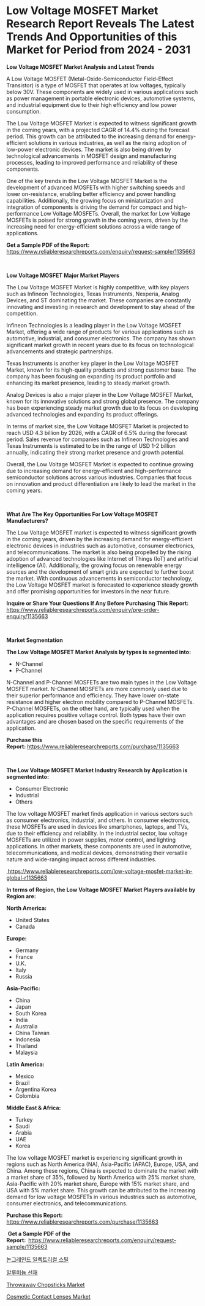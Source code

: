 <p><h1>Low Voltage MOSFET Market Research Report Reveals The Latest Trends And Opportunities of this Market for Period from 2024 - 2031</h1></p><p><strong>Low Voltage MOSFET Market Analysis and Latest Trends</strong></p>
<p><p>A Low Voltage MOSFET (Metal-Oxide-Semiconductor Field-Effect Transistor) is a type of MOSFET that operates at low voltages, typically below 30V. These components are widely used in various applications such as power management in portable electronic devices, automotive systems, and industrial equipment due to their high efficiency and low power consumption.</p><p>The Low Voltage MOSFET Market is expected to witness significant growth in the coming years, with a projected CAGR of 14.4% during the forecast period. This growth can be attributed to the increasing demand for energy-efficient solutions in various industries, as well as the rising adoption of low-power electronic devices. The market is also being driven by technological advancements in MOSFET design and manufacturing processes, leading to improved performance and reliability of these components.</p><p>One of the key trends in the Low Voltage MOSFET Market is the development of advanced MOSFETs with higher switching speeds and lower on-resistance, enabling better efficiency and power handling capabilities. Additionally, the growing focus on miniaturization and integration of components is driving the demand for compact and high-performance Low Voltage MOSFETs. Overall, the market for Low Voltage MOSFETs is poised for strong growth in the coming years, driven by the increasing need for energy-efficient solutions across a wide range of applications.</p></p>
<p><strong>Get a Sample PDF of the Report:&nbsp;</strong> <a href="https://www.reliableresearchreports.com/enquiry/request-sample/1135663">https://www.reliableresearchreports.com/enquiry/request-sample/1135663</a></p>
<p>&nbsp;</p>
<p><strong>Low Voltage MOSFET Major Market Players</strong></p>
<p><p>The Low Voltage MOSFET Market is highly competitive, with key players such as Infineon Technologies, Texas Instruments, Nexperia, Analog Devices, and ST dominating the market. These companies are constantly innovating and investing in research and development to stay ahead of the competition.</p><p>Infineon Technologies is a leading player in the Low Voltage MOSFET Market, offering a wide range of products for various applications such as automotive, industrial, and consumer electronics. The company has shown significant market growth in recent years due to its focus on technological advancements and strategic partnerships.</p><p>Texas Instruments is another key player in the Low Voltage MOSFET Market, known for its high-quality products and strong customer base. The company has been focusing on expanding its product portfolio and enhancing its market presence, leading to steady market growth.</p><p>Analog Devices is also a major player in the Low Voltage MOSFET Market, known for its innovative solutions and strong global presence. The company has been experiencing steady market growth due to its focus on developing advanced technologies and expanding its product offerings.</p><p>In terms of market size, the Low Voltage MOSFET Market is projected to reach USD 4.3 billion by 2026, with a CAGR of 6.5% during the forecast period. Sales revenue for companies such as Infineon Technologies and Texas Instruments is estimated to be in the range of USD 1-2 billion annually, indicating their strong market presence and growth potential.</p><p>Overall, the Low Voltage MOSFET Market is expected to continue growing due to increasing demand for energy-efficient and high-performance semiconductor solutions across various industries. Companies that focus on innovation and product differentiation are likely to lead the market in the coming years.</p></p>
<p>&nbsp;</p>
<p><strong>What Are The Key Opportunities For Low Voltage MOSFET Manufacturers?</strong></p>
<p><p>The Low Voltage MOSFET market is expected to witness significant growth in the coming years, driven by the increasing demand for energy-efficient electronic devices in industries such as automotive, consumer electronics, and telecommunications. The market is also being propelled by the rising adoption of advanced technologies like Internet of Things (IoT) and artificial intelligence (AI). Additionally, the growing focus on renewable energy sources and the development of smart grids are expected to further boost the market. With continuous advancements in semiconductor technology, the Low Voltage MOSFET market is forecasted to experience steady growth and offer promising opportunities for investors in the near future.</p></p>
<p><strong>Inquire or Share Your Questions If Any Before Purchasing This Report:</strong> <a href="https://www.reliableresearchreports.com/enquiry/pre-order-enquiry/1135663">https://www.reliableresearchreports.com/enquiry/pre-order-enquiry/1135663</a></p>
<p>&nbsp;</p>
<p><strong>Market Segmentation</strong></p>
<p><strong>The Low Voltage MOSFET Market Analysis by types is segmented into:</strong></p>
<p><ul><li>N-Channel</li><li>P-Channel</li></ul></p>
<p><p>N-Channel and P-Channel MOSFETs are two main types in the Low Voltage MOSFET market. N-Channel MOSFETs are more commonly used due to their superior performance and efficiency. They have lower on-state resistance and higher electron mobility compared to P-Channel MOSFETs. P-Channel MOSFETs, on the other hand, are typically used when the application requires positive voltage control. Both types have their own advantages and are chosen based on the specific requirements of the application.</p></p>
<p><strong>Purchase this Report:&nbsp;</strong><a href="https://www.reliableresearchreports.com/purchase/1135663">https://www.reliableresearchreports.com/purchase/1135663</a></p>
<p>&nbsp;</p>
<p><strong>The Low Voltage MOSFET Market Industry Research by Application is segmented into:</strong></p>
<p><ul><li>Consumer Electronic</li><li>Industrial</li><li>Others</li></ul></p>
<p><p>The low voltage MOSFET market finds application in various sectors such as consumer electronics, industrial, and others. In consumer electronics, these MOSFETs are used in devices like smartphones, laptops, and TVs, due to their efficiency and reliability. In the industrial sector, low voltage MOSFETs are utilized in power supplies, motor control, and lighting applications. In other markets, these components are used in automotive, telecommunications, and medical devices, demonstrating their versatile nature and wide-ranging impact across different industries.</p></p>
<p><a href="https://www.reliableresearchreports.com/low-voltage-mosfet-market-in-global-r1135663">&nbsp;https://www.reliableresearchreports.com/low-voltage-mosfet-market-in-global-r1135663</a></p>
<p><strong>In terms of Region, the Low Voltage MOSFET Market Players available by Region are:</strong></p>
<p>
    <p> <strong> North America: </strong>
        <ul>
            <li>United States</li>
            <li>Canada</li>
        </ul>
        </p> 
    <p> <strong> Europe: </strong>
        <ul>
            <li>Germany</li>
            <li>France</li>
            <li>U.K.</li>
            <li>Italy</li>
            <li>Russia</li>
        </ul>
        </p> 
    <p> <strong> Asia-Pacific: </strong>
        <ul>
            <li>China</li>
            <li>Japan</li>
            <li>South Korea</li>
            <li>India</li>
            <li>Australia</li>
            <li>China Taiwan</li>
            <li>Indonesia</li>
            <li>Thailand</li>
            <li>Malaysia</li>
        </ul>
        </p> 
    <p> <strong> Latin America: </strong>
        <ul>
            <li>Mexico</li>
            <li>Brazil</li>
            <li>Argentina Korea</li>
            <li>Colombia</li>
        </ul>
        </p> 
    <p> <strong> Middle East & Africa: </strong>
        <ul>
            <li>Turkey</li>
            <li>Saudi</li>
            <li>Arabia</li>
            <li>UAE</li>
            <li>Korea</li>
        </ul>
    </p>
    </p>
<p><p>The low voltage MOSFET market is experiencing significant growth in regions such as North America (NA), Asia-Pacific (APAC), Europe, USA, and China. Among these regions, China is expected to dominate the market with a market share of 35%, followed by North America with 25% market share, Asia-Pacific with 20% market share, Europe with 15% market share, and USA with 5% market share. This growth can be attributed to the increasing demand for low voltage MOSFETs in various industries such as automotive, consumer electronics, and telecommunications.</p></p>
<p><strong>Purchase this Report: </strong><a href="https://www.reliableresearchreports.com/purchase/1135663">https://www.reliableresearchreports.com/purchase/1135663</a></p>
<p>&nbsp;<strong>Get a Sample PDF of the Report:&nbsp;&nbsp;</strong><a href="https://www.reliableresearchreports.com/enquiry/request-sample/1135663">https://www.reliableresearchreports.com/enquiry/request-sample/1135663</a></p>
<p><strong></strong></p>
<p><p><a href="https://github.com/royErdmtyan906778/Market-Research-Report-List-2/blob/main/2474534155154.md">논그레인드 일렉트리컬 스틸</a></p><p><a href="https://github.com/Maeennan456456/Market-Research-Report-List-2/blob/main/2450740155153.md">알루미늄 선재</a></p><p><a href="https://github.com/LeilaniWyman2021/Market-Research-Report-List-1/blob/main/throwaway-chopsticks-market.md">Throwaway Chopsticks Market</a></p><p><a href="https://github.com/phuonganhit041011/Market-Research-Report-List-1/blob/main/cosmetic-contact-lenses-market.md">Cosmetic Contact Lenses Market</a></p></p>